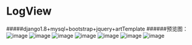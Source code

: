 # LogView
#####django1.8+mysql+bootstrap+jquery+artTemplate
######预览图：
![image](https://github.com/ningyuanye/LogView/blob/master/preview/0.login.jpg)
![image](https://github.com/ningyuanye/LogView/blob/master/preview/1.home.jpg)
![image](https://github.com/ningyuanye/LogView/blob/master/preview/2.user.jpg)
![image](https://github.com/ningyuanye/LogView/blob/master/preview/3.passwd.jpg)
![image](https://github.com/ningyuanye/LogView/blob/master/preview/4.project.jpg)
![image](https://github.com/ningyuanye/LogView/blob/master/preview/5.server.jpg)
![image](https://github.com/ningyuanye/LogView/blob/master/preview/6.logview.jpg)
